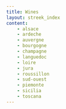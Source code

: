 ```yaml
---
title: Wines
layout: streek_index
content:
    - alsace
    - ardeche
    - auvergne
    - bourgogne
    - champagne
    - languedoc
    - loire 
    - jura
    - roussillon
    - sud-ouest
    - piemonte
    - sicilia
    - toscana
---
```


